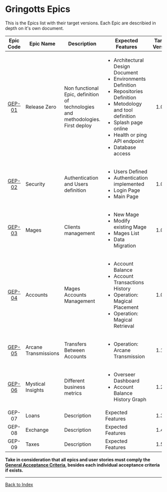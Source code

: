 # Gringotts Epics

This is the Epics list with their target versions. Each Epic are describied in depth on it's own document.

|Epic Code|Epic Name|Description|Expected Features|Target Version|
|:--:|--|--|--|:--:|
|[GEP-01](GEP-01-Release-Zero/GEP-01-Release-Zero.md)|Release Zero|Non functional Epic, definition of technologies and methodologies. First deploy| <ul><li>Architectural Design Document</li><li>Environments Definition</li><li>Repositories Definition</li><li>Metodology and tool definition</li><li> Splash page online</li><li>Health or ping API endpoint</li><li>Database access</li></ul>|1.0.0|
|[GEP-02](GEP-02-Security/GEP-02-Security.md)|Security|Authentication and Users definition|<ul><li>Users Defined</li><li>Authentication implemented</li><li>Login Page</li><li>Main Page</li></ul>|1.0.0|
|[GEP-03](GEP-03-Mages/GEP-03-Mages.md)|Mages|Clients management|<ul><li>New Mage</li><li>Modify existing Mage</li><li>Mages List</li><li>Data Migration</li></ul>|1.0.0|
|[GEP-04](GEP-04-Accounts/GEP-04-Accounts.md)|Accounts|Mages Accounts Management|<ul><li>Account Balance</li><li>Account Transactions History</li><li>Operation: Magical Placement</li><li>Operation: Magical Retrieval</li></ul>|1.0.0|
|[GEP-05](GEP-05-Arcane-Transmissions/GEP-05-Arcane-Transmissions.md)|Arcane Transmissions|Transfers Between Accounts|<ul><li>Operation: Arcane Transmission</li></ul>|1.1.0|
|[GEP-06](GEP-06-Mystical-Insights/GEP-06-Mystical-Insights.md)|Mystical Insights|Different business metrics|<ul><li>Overseer Dashboard</li><li>Account Balance History Graph</li></ul>|1.2.0|
|GEP-07|Loans|Description|Expected Features|1.3.0|
|GEP-08|Exchange|Description|Expected Features|1.4.0|
|GEP-09|Taxes|Description|Expected Features|1.5.0|

**Take in consideration that all epics and user stories must comply the [General Acceptance Criteria](generalAcceptanceCriteria.md), besides each individual acceptance criteria if exists.**

---
[Back to Index](../README.md)